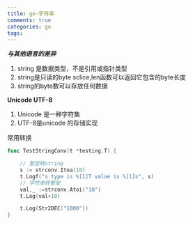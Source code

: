 ```yaml
---
title: go-字符串
comments: true
categories: go
tags:
---
```


***与其他语言的差异***

1. string 是数据类型，不是引用或指针类型
2. string是只读的byte sclice,len函数可以返回它包含的byte长度
3. string的byte数可以存放任何数据


**Unicode UTF-8**

1. Unicode 是一种字符集
2. UTF-8是unicode 的存储实现

常用转换

```go
func TestStringConv(t *testing.T) {

	// 整型转string
	s := strconv.Itoa(10)
	t.Logf("s type is %[1]T value is %[1]s", s)
	// 字符串转整型
	val,_ :=strconv.Atoi("10")
	t.Log(val+10)

	t.Log(Str2DEC("1000"))
}
```